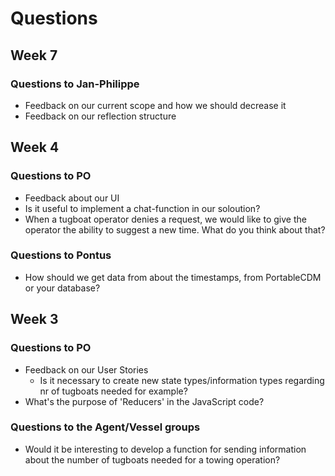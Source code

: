 # Questions

## Week 7
### Questions to Jan-Philippe
- Feedback on our current scope and how we should decrease it
- Feedback on our reflection structure

## Week 4
### Questions to PO
- Feedback about our UI
- Is it useful to implement a chat-function in our soloution?
- When a tugboat operator denies a request, we would like to give the operator the ability to suggest a new time. What do you think about that?

### Questions to Pontus
- How should we get data from about the timestamps, from PortableCDM or your database?

## Week 3
### Questions to PO
- Feedback on our User Stories
	- Is it necessary to create new state types/information types regarding nr of 		tugboats needed for example?
- What's the purpose of 'Reducers' in the JavaScript code?

### Questions to the Agent/Vessel groups
- Would it be interesting to develop a function for sending information about the number of tugboats needed for a towing operation?

 
